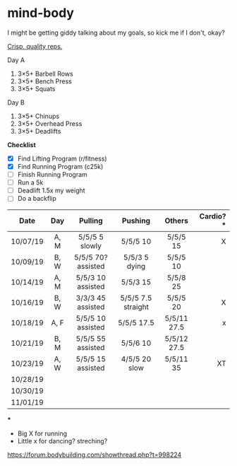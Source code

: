 # mind-body

I might be getting giddy talking about my goals, so kick me if I don't, okay?

[Crisp, quality reps.](https://thefitness.wiki/routines/r-fitness-basic-beginner-routine/)

Day A
1. 3×5+ Barbell Rows
2. 3×5+ Bench Press
3. 3×5+ Squats

Day B
1. 3×5+ Chinups
2. 3×5+ Overhead Press
3. 3×5+ Deadlifts

__Checklist__
- [x] Find Lifting Program (r/fitness)
- [x] Find Running Program (c25k)
- [ ] Finish Running Program
- [ ] Run a 5k
- [ ] Deadlift 1.5x my weight
- [ ] Do a backflip

Date | Day | Pulling | Pushing | Others | Cardio?* 
--- | :---: | :---: | :---: | :---: | ---:
10/07/19 | A, M | 5/5/5 5 slowly | 5/5/5 10 | 5/5/5 15 | X
10/09/19 | B, W | 5/5/5 70? assisted | 5/5/3 5 dying | 5/5/5 10
10/14/19 | A, M | 5/5/3 10 assisted | 5/5/3 15 | 5/5/8 25
10/16/19 | B, W | 3/3/3 45 assisted | 5/5/5 7.5 straight | 5/5/5 20 | X
10/18/19 | A, F | 5/5/5 10 assisted | 5/5/5 17.5 | 5/5/11 27.5 | x
10/21/19 | B, M | 5/5/5 55 assisted | 5/5/6 10 | 5/5/12 27.5
10/23/19 | A, W | 5/5/5 15 assisted | 4/5/5 20 slow | 5/5/11 35 | XT
10/28/19 | | | | 
10/30/19 | | | | 
11/01/19 | | | | 

**\***
* Big X for running
* Little x for dancing? streching?

<https://forum.bodybuilding.com/showthread.php?t=998224>
